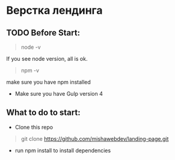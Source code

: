 # Верстка лендинга
## TODO Before Start:
> node -v

If you see node version, all is ok.

> npm -v

make sure you have npm installed

* Make sure you have Gulp version 4

## What to do to start:
* Clone this repo
> git clone https://github.com/mishawebdev/landing-page.git
* run npm install to install dependencies